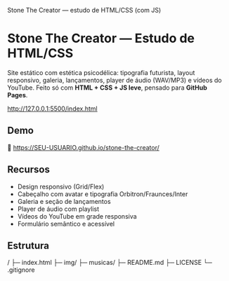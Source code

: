 Stone The Creator — estudo de HTML/CSS (com JS)
# Stone The Creator — Estudo de HTML/CSS

Site estático com estética psicodélica: tipografia futurista, layout responsivo, galeria, lançamentos, player de áudio (WAV/MP3) e vídeos do YouTube. Feito só com **HTML + CSS + JS leve**, pensado para **GitHub Pages**.

http://127.0.0.1:5500/index.html

## Demo
🔗 https://SEU-USUARIO.github.io/stone-the-creator/  <!-- troque quando publicar -->

## Recursos
- Design responsivo (Grid/Flex)
- Cabeçalho com avatar e tipografia Orbitron/Fraunces/Inter
- Galeria e seção de lançamentos
- Player de áudio com playlist
- Vídeos do YouTube em grade responsiva
- Formulário semântico e acessível

## Estrutura
/
├─ index.html
├─ img/
├─ musicas/
├─ README.md
├─ LICENSE
└─ .gitignore
